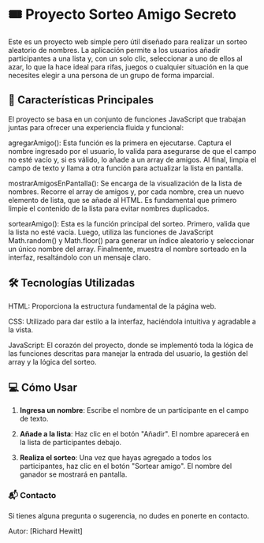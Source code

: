 # 🎟️ Proyecto Sorteo Amigo Secreto
Este es un proyecto web simple pero útil diseñado para realizar un sorteo aleatorio de nombres. La aplicación permite a los usuarios añadir participantes a una lista y, con un solo clic, seleccionar a uno de ellos al azar, lo que la hace ideal para rifas, juegos o cualquier situación en la que necesites elegir a una persona de un grupo de forma imparcial.

## 🚀 Características Principales
El proyecto se basa en un conjunto de funciones JavaScript que trabajan juntas para ofrecer una experiencia fluida y funcional:

agregarAmigo(): Esta función es la primera en ejecutarse. Captura el nombre ingresado por el usuario, lo valida para asegurarse de que el campo no esté vacío y, si es válido, lo añade a un array de amigos. Al final, limpia el campo de texto y llama a otra función para actualizar la lista en pantalla.

mostrarAmigosEnPantalla(): Se encarga de la visualización de la lista de nombres. Recorre el array de amigos y, por cada nombre, crea un nuevo elemento de lista, que se añade al HTML.
Es fundamental que primero limpie el contenido de la lista para evitar nombres duplicados.

sortearAmigo(): Esta es la función principal del sorteo. Primero, valida que la lista no esté vacía. Luego, utiliza las funciones de JavaScript Math.random() y Math.floor() para generar un índice aleatorio y seleccionar un único nombre del array. Finalmente, muestra el nombre sorteado en la interfaz, resaltándolo con un mensaje claro.

## 🛠️ Tecnologías Utilizadas
HTML: Proporciona la estructura fundamental de la página web.

CSS: Utilizado para dar estilo a la interfaz, haciéndola intuitiva y agradable a la vista.

JavaScript: El corazón del proyecto, donde se implementó toda la lógica de las funciones descritas para manejar la entrada del usuario, la gestión del array y la lógica del sorteo.

## 💻 Cómo Usar
1.  **Ingresa un nombre**: Escribe el nombre de un participante en el campo de texto.

2.  **Añade a la lista**: Haz clic en el botón "Añadir". El nombre aparecerá en la lista de participantes debajo.

3.  **Realiza el sorteo**: Una vez que hayas agregado a todos los participantes, haz clic en el botón "Sortear amigo". El nombre del ganador se mostrará en pantalla.

### 📬 Contacto
Si tienes alguna pregunta o sugerencia, no dudes en ponerte en contacto.

Autor: [Richard Hewitt]
